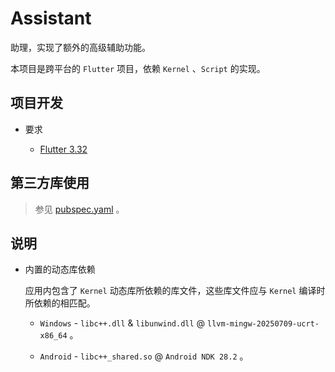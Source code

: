 # Assistant

助理，实现了额外的高级辅助功能。

本项目是跨平台的 `Flutter` 项目，依赖 `Kernel` 、`Script` 的实现。

## 项目开发

* 要求
	
	* [Flutter 3.32](https://docs.flutter.dev/get-started/install)

## 第三方库使用

> 参见 [pubspec.yaml](./pubspec.yaml) 。

## 说明

* 内置的动态库依赖
	
	应用内包含了 `Kernel` 动态库所依赖的库文件，这些库文件应与 `Kernel` 编译时所依赖的相匹配。
	
	* `Windows` - `libc++.dll` & `libunwind.dll` @ `llvm-mingw-20250709-ucrt-x86_64` 。
	
	* `Android` - `libc++_shared.so` @ `Android NDK 28.2` 。
